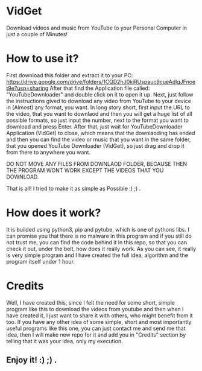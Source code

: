 # VidGet

Download videos and music from YouTube to your Personal Computer in just a couple of Minutes! 

# How to use it? 

First download this folder and extract it to your PC: https://drive.google.com/drive/folders/1CQD2hJ0kiRUspauc9cueAdlgJFnoet9e?usp=sharing 
After that find the Application file called: "YouTubeDownloader" and double click on it to open it up. 
Next, just follow the instructions gived to download any video from YouTube to your device in (Almost) any format, you want. 
In long story short, first input the URL to the video, that you want to downlaod and then you will get a huge list of all possible formats, so just input the number, next to the format you want to download and press Enter. After that, just wait for YouTubeDownloader Application (VidGet) to close, which means that the downlaoding has ended and then you can find the video or music that you want in the same folder, that you opened YouTube Downloader (VidGet), so just drag and drop it from there to anywhere you want.

DO NOT MOVE ANY FILES FROM DOWNLAOD FOLDER, BECAUSE THEN THE PROGRAM WONT WORK EXCEPT THE VIDEOS THAT YOU DOWNLOAD. 

That is all! I tried to make it as simple as Possible :) ;) . 

# How does it work? 

It is builded using python3, pip and pytube, which is one of pythons libs. 
I can promise you that there is no malware in this program and if you still do not trust me, you can find the code behind it in this repo, so that you can check it out, under the belt, how does it really work. 
As you can see, it really is very simple program and I have created the full idea, algorithm and the program itself under 1 hour. 

# Credits

Well, I have created this, since I felt the need for some short, simple program like this to download the videos from youtube and then when I have created it, I just want to share it with others, who might benefit from it too. 
If you have any other idea of some simple, short and most importantly useful programs like this one, you can just contact me and send me that idea, then I will make new repo for it and add you in "Credits" section by telling that it was your idea, only my execution. 

## Enjoy it! :) ;) . 
